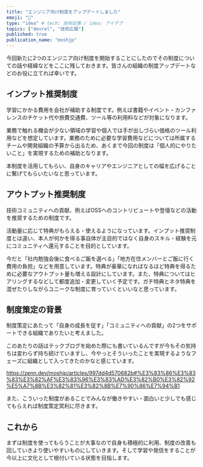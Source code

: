 ```yaml
---
title: "エンジニア向け制度をアップデートしました"
emoji: "🍣"
type: "idea" # tech: 技術記事 / idea: アイデア
topics: ["devrel", "技術広報"]
published: true
publication_name: "moshjp"
---
```


今回新たに2つのエンジニア向け制度を開始することにしたのでその制度についての話や経緯などをここに残しておきます。皆さんの組織の制度アップデートなどのお役に立てれば幸いです。

## インプット推奨制度

学習にかかる費用を会社が補助する制度です。例えば書籍やイベント・カンファレンスのチケット代や旅費交通費、ツール等の利用料などが対象になります。

業務で触れる機会が少ない領域の学習や個人では手が出しづらい価格のツール利用などを想定しています。業務のために必要な学習費用などについては所属するチームや開発組織の予算から出るため、あくまで今回の制度は「個人的にやりたいこと」を実現するための補助となります。

本制度を活用してもらい、自身のキャリアやエンジニアとしての幅を広げることに繋げてもらいたいなと思っています。

## アウトプット推奨制度

技術コミュニティへの貢献、例えばOSSへのコントリビュートや登壇などの活動を推奨するための制度です。

活動量に応じて特典がもらえる・使えるようになっています。インプット推奨制度とは違い、本人が何かを得る事自体が主目的ではなく自身のスキル・経験を元にコミュニティへ還元することを目的としています。

今だと「社内勉強会後に食べるご飯を選べる」「地方在住メンバーとご飯に行く費用の負担」などを用意しています。特典が豪華になればなるほど特典を得るために必要なアウトプット量も増える設計にしています。また、特典についてはヒアリングするなどして都度追加・変更していく予定です。ガチ特典とネタ特典を混ぜたりしながらユニークな制度に育っていくといいなと思っています。

## 制度策定の背景

制度策定にあたって「自身の成長を促す」「コミュニティへの貢献」の2つをサポートできる組織でありたいと考えました。

このあたりの話はテックブログを始めた際にも書いているんですが今もその気持ちは変わらず持ち続けていますし、今やっとそういったことを実現するようなフェーズに組織として入ってきたのかなと感じています。

https://zenn.dev/moshjp/articles/997dd4d570682b#%E3%83%86%E3%83%83%E3%82%AF%E3%83%96%E3%83%AD%E3%82%B0%E3%82%92%E5%A7%8B%E3%82%81%E3%82%8B%E7%90%86%E7%94%B1

また、こういった制度があることでみんなが働きやすい・面白いと少しでも感じてもらえれば制度策定冥利に尽きます。

## これから

まずは制度を使ってもらうことが大事なので自身も積極的に利用、制度の改善も回していきより使いやすいものにしていきます。そして学習や発信をすることが今以上に文化として根付いている状態を目指します。
